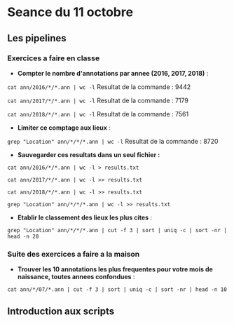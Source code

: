 # Seance du 11 octobre

## Les pipelines

### Exercices a faire en classe

- **Compter le nombre d'annotations par annee (2016, 2017, 2018)** :

`cat ann/2016/*/*.ann | wc -l`
Resultat de la commande : 9442

`cat ann/2017/*/*.ann | wc -l`
Resultat de la commande : 7179

`cat ann/2018/*/*.ann | wc -l`
Resultat de la commande : 7561

- **Limiter ce comptage aux lieux** :

`grep "Location" ann/*/*/*.ann | wc -l`
Resultat de la commande : 8720

- **Sauvegarder ces resultats dans un seul fichier :**

`cat ann/2016/*/*.ann | wc -l > results.txt`

`cat ann/2017/*/*.ann | wc -l >> results.txt`

`cat ann/2018/*/*.ann | wc -l >> results.txt`

`grep "Location" ann/*/*/*.ann | wc -l >> results.txt`

- **Etablir le classement des lieux les plus cites** :

`grep "Location" ann/*/*/*.ann | cut -f 3 | sort | uniq -c | sort -nr | head -n 20`

### Suite des exercices a faire a la maison

- **Trouver les 10 annotations les plus frequentes pour votre mois de naissance, toutes annees confondues** :

`cat ann/*/07/*.ann | cut -f 3 | sort | uniq -c | sort -nr | head -n 10`

## Introduction aux scripts





